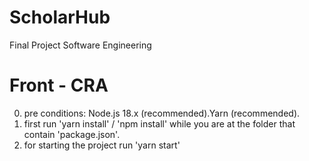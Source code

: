 # ScholarHub
Final Project Software Engineering

# Front - CRA    
0. pre conditions: Node.js 18.x (recommended).Yarn (recommended).
1. first run 'yarn install' / 'npm install' while you are at the folder that contain 'package.json'.
2. for starting the project run 'yarn start'